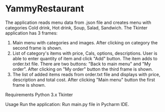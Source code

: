 # YammyRestaurant
The application reads menu data from .json file and creates menu with categories Cold drink, Hot drink, Soup, Salad, Sandwich. The Tkinter application has 3 frames: 
1) Main menu with categories and images. After clicking on category the second frame is shown.
2) List of category's items with price, Cals, options, descriptions. User is able to enter quantity of item and click "Add" button. The item adds to order.txt file. There are two buttons: "Back to main menu" and "My order". After clicking on "My order" button the third frame is shown.
3) The list of added items reads from order.txt file and displays with price, description and total cost. After clicking "Main menu" button the first frame is shown.

Requirements
Python 3.x
Tkinter

Usage
Run the application: Run main.py file in Pycharm IDE.
